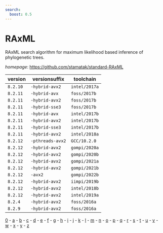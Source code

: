 ```yaml
---
search:
  boost: 0.5
---
```

# RAxML

RAxML search algorithm for maximum likelihood based inference of phylogenetic trees.

*homepage*: <https://github.com/stamatak/standard-RAxML>

version | versionsuffix | toolchain
--------|---------------|----------
``8.2.10`` | ``-hybrid-avx2`` | ``intel/2017a``
``8.2.11`` | ``-hybrid-avx`` | ``foss/2017b``
``8.2.11`` | ``-hybrid-avx2`` | ``foss/2017b``
``8.2.11`` | ``-hybrid-sse3`` | ``foss/2017b``
``8.2.11`` | ``-hybrid-avx`` | ``intel/2017b``
``8.2.11`` | ``-hybrid-avx2`` | ``intel/2017b``
``8.2.11`` | ``-hybrid-sse3`` | ``intel/2017b``
``8.2.11`` | ``-hybrid-avx2`` | ``intel/2018a``
``8.2.12`` | ``-pthreads-avx2`` | ``GCC/10.2.0``
``8.2.12`` | ``-hybrid-avx2`` | ``gompi/2020a``
``8.2.12`` | ``-hybrid-avx2`` | ``gompi/2020b``
``8.2.12`` | ``-hybrid-avx2`` | ``gompi/2021a``
``8.2.12`` | ``-hybrid-avx2`` | ``gompi/2021b``
``8.2.12`` | ``-avx2`` | ``gompi/2022b``
``8.2.12`` | ``-hybrid-avx2`` | ``iimpi/2019b``
``8.2.12`` | ``-hybrid-avx2`` | ``intel/2018b``
``8.2.12`` | ``-hybrid-avx2`` | ``intel/2019a``
``8.2.4`` | ``-hybrid-avx2`` | ``foss/2016a``
``8.2.9`` | ``-hybrid-avx2`` | ``foss/2016a``

[0](../0/index.md) - [a](../a/index.md) - [b](../b/index.md) - [c](../c/index.md) - [d](../d/index.md) - [e](../e/index.md) - [f](../f/index.md) - [g](../g/index.md) - [h](../h/index.md) - [i](../i/index.md) - [j](../j/index.md) - [k](../k/index.md) - [l](../l/index.md) - [m](../m/index.md) - [n](../n/index.md) - [o](../o/index.md) - [p](../p/index.md) - [q](../q/index.md) - [r](../r/index.md) - [s](../s/index.md) - [t](../t/index.md) - [u](../u/index.md) - [v](../v/index.md) - [w](../w/index.md) - [x](../x/index.md) - [y](../y/index.md) - [z](../z/index.md)

